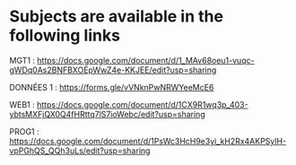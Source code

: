 # Subjects are available in the following links 

MGT1 : https://docs.google.com/document/d/1_MAv68oeu1-vuqc-gWDq0As2BNFBXOEpWwZ4e-KKJEE/edit?usp=sharing

DONNÉES 1 : https://forms.gle/vVNknPwNRWYeeMcE6

WEB1 : https://docs.google.com/document/d/1CX9R1wq3p_403-ybtsMXFjQX0Q4fHRttq7lS7ioWebc/edit?usp=sharing

PROG1 : https://docs.google.com/document/d/1PsWc3HcH9e3yi_kH2Rx4AKPSylH-vpPGhQS_QQh3uLs/edit?usp=sharing